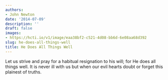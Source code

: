 ```yaml
---
authors:
- John Newton
date: '2014-07-09'
description: ''
draft: false
images:
- https://hcti.io/v1/image/eaa38bf2-c521-4d08-bb6d-6e08aa68d392
slug: he-does-all-things-well
title: He Does All Things Well
---
```


Let us strive and pray for a habitual resignation to his will; for He does all things well. It is never ill with us but when our evil hearts doubt or forget this plainest of truths.